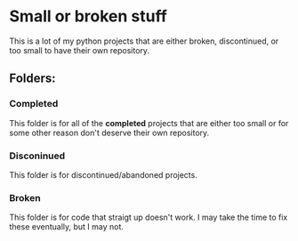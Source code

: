 # Small or broken stuff
This is a lot of my python projects that are either broken, discontinued, or too small to have their own repository.

## Folders:
### Completed
This folder is for all of the **completed** projects that are either too small or for some other reason don't deserve their own repository.
### Disconinued
This folder is for discontinued/abandoned projects.
### Broken
This folder is for code that straigt up doesn't work. I may take the time to fix these eventually, but I may not.
